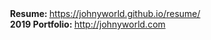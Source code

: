 <p style="margin: 0 4px"><b>Resume: </b><a href="https://johnyworld.github.io/resume/" target="_blank">https://johnyworld.github.io/resume/</a></p>
<p style="margin: 0 4px"><b>2019 Portfolio: </b><a href="http://johnyworld.com" target="_blank">http://johnyworld.com</a></p>

<!--
**Johnyworld/johnyworld** is a ✨ _special_ ✨ repository because its `README.md` (this file) appears on your GitHub profile.

Here are some ideas to get you started:

- 🔭 I’m currently working on ...
- 🌱 I’m currently learning ...
- 👯 I’m looking to collaborate on ...
- 🤔 I’m looking for help with ...
- 💬 Ask me about ...
- 📫 How to reach me: ...
- 😄 Pronouns: ...
- ⚡ Fun fact: ...
-->
